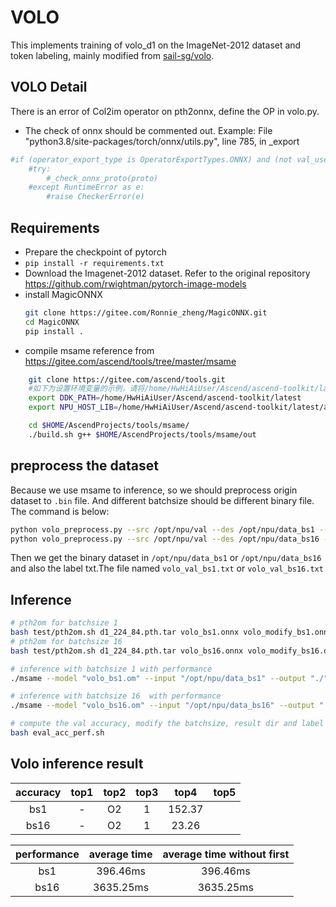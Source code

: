 # VOLO

This implements training of volo_d1 on the ImageNet-2012 dataset and  token labeling, mainly modified from [sail-sg/volo](https://github.com/sail-sg/volo).

## VOLO Detail

There is an error of Col2im operator on pth2onnx, define the OP in volo.py. 
- The check of onnx should be commented out.
Example:
File "python3.8/site-packages/torch/onnx/utils.py", line 785, in _export
```bash
#if (operator_export_type is OperatorExportTypes.ONNX) and (not val_use_external_data_format):
    #try:
        #_check_onnx_proto(proto)
    #except RuntimeError as e:
        #raise CheckerError(e)
```
## Requirements

- Prepare the checkpoint of pytorch
- `pip install -r requirements.txt`
- Download the Imagenet-2012 dataset. Refer to the original repository https://github.com/rwightman/pytorch-image-models
- install MagicONNX
    ```bash
    git clone https://gitee.com/Ronnie_zheng/MagicONNX.git
    cd MagicONNX
    pip install .
    ```
- compile msame
    reference from https://gitee.com/ascend/tools/tree/master/msame
```bash
    git clone https://gitee.com/ascend/tools.git
    #如下为设置环境变量的示例，请将/home/HwHiAiUser/Ascend/ascend-toolkit/latest替换为Ascend 的ACLlib安装包的实际安装路径。
    export DDK_PATH=/home/HwHiAiUser/Ascend/ascend-toolkit/latest
    export NPU_HOST_LIB=/home/HwHiAiUser/Ascend/ascend-toolkit/latest/acllib/lib64/stub

    cd $HOME/AscendProjects/tools/msame/
    ./build.sh g++ $HOME/AscendProjects/tools/msame/out
```

## preprocess the dataset

Because we use msame to inference, so we should preprocess origin dataset to `.bin` file.
And different batchsize should be different binary file. The command is below:

```bash
python volo_preprocess.py --src /opt/npu/val --des /opt/npu/data_bs1 --batchsize 1
python volo_preprocess.py --src /opt/npu/val --des /opt/npu/data_bs16 --batchsize 16
```
Then we get the binary dataset in `/opt/npu/data_bs1` or `/opt/npu/data_bs16` and also the label txt.The file named `volo_val_bs1.txt` or `volo_val_bs16.txt`

## Inference
```bash
# pth2om for batchsize 1
bash test/pth2om.sh d1_224_84.pth.tar volo_bs1.onnx volo_modify_bs1.onnx volo_bs1 1 "input:1,3,224,224"
# pth2om for batchsize 16
bash test/pth2om.sh d1_224_84.pth.tar volo_bs16.onnx volo_modify_bs16.onnx volo_bs16 16 "input:16,3,224,224"

# inference with batchsize 1 with performance
./msame --model "volo_bs1.om" --input "/opt/npu/data_bs1" --output "./" --outfmt TXT

# inference with batchsize 16  with performance
./msame --model "volo_bs16.om" --input "/opt/npu/data_bs16" --output "./" --outfmt TXT

# compute the val accuracy, modify the batchsize, result dir and label dir
bash eval_acc_perf.sh 
```

## Volo inference result
| accuracy | top1  | top2  | top3  | top4  | top5  |
| :------: | :---: | :---: | :---: | :---: | :---: |
|    bs1   |   -   |    O2    |   1    | 152.37  |
|   bs16   |   -   |    O2    |   1    |  23.26  |

| performance | average time  | average time without first  |
| :---------: | :-----------: | :-------------------------: |
|     bs1     |    396.46ms   |            396.46ms         |
|     bs16    |   3635.25ms   |           3635.25ms         |
